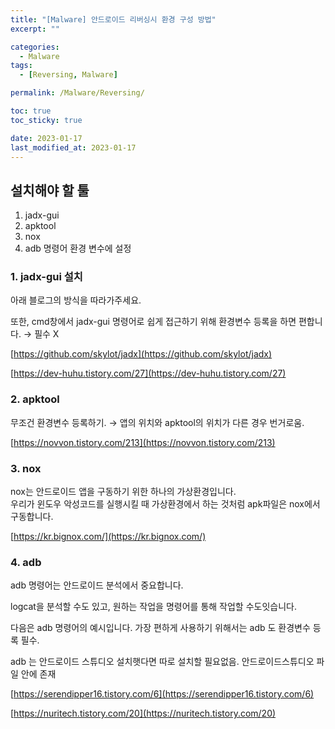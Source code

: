 ```yaml
---
title: "[Malware] 안드로이드 리버싱시 환경 구성 방법"
excerpt: ""

categories:
  - Malware
tags:
  - [Reversing, Malware]

permalink: /Malware/Reversing/

toc: true
toc_sticky: true

date: 2023-01-17
last_modified_at: 2023-01-17
---
```


## 설치해야 할 툴


1. jadx-gui
2. apktool
3. nox
4. adb 명령어 환경 변수에 설정

### 1. jadx-gui 설치


아래 블로그의 방식을 따라가주세요.<br>

또한, cmd창에서 jadx-gui 명령어로 쉽게 접근하기 위해 환경변수 등록을 하면 편합니다. → 필수 X

[https://github.com/skylot/jadx](https://github.com/skylot/jadx)

[https://dev-huhu.tistory.com/27](https://dev-huhu.tistory.com/27)

### 2. apktool


무조건 환경변수 등록하기. → 앱의 위치와 apktool의 위치가 다른 경우 번거로움.

[https://novvon.tistory.com/213](https://novvon.tistory.com/213)

### 3. nox


nox는 안드로이드 앱을 구동하기 위한 하나의 가상환경입니다. <br>
우리가 윈도우 악성코드를 실행시킬 때 가상환경에서 하는 것처럼 apk파일은 nox에서 구동합니다.

[https://kr.bignox.com/](https://kr.bignox.com/)

### 4. adb


adb 명령어는 안드로이드 분석에서 중요합니다. <br>

logcat을 분석할 수도 있고, 원하는 작업을 명령어를 통해 작업할 수도잇습니다.<br>

다음은 adb 명령어의 예시입니다. 가장 편하게 사용하기 위해서는 adb 도 환경변수 등록 필수.<br>

adb 는 안드로이드 스튜디오 설치햇다면 따로 설치할 필요없음. 안드로이드스튜디오 파일 안에 존재<br>

[https://serendipper16.tistory.com/6](https://serendipper16.tistory.com/6)

[https://nuritech.tistory.com/20](https://nuritech.tistory.com/20)

